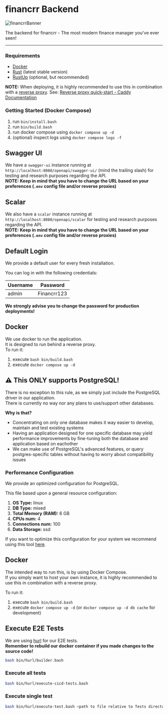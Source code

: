 # financrr Backend

![financrrBanner](https://github.com/financrr/backend/assets/48297101/9c959372-f276-4435-804a-dbd4e5acc0dc)

The backend for financrr - The most modern finance manager you've ever seen!

---

### Requirements

- [Docker](https://www.docker.com/)
- [Rust](https://www.rust-lang.org/)  (latest stable version)
- [RustUp](https://rustup.rs/) (optional, but recommended)

**NOTE:** When deploying, it is highly recommended to use this in combination with
a [reverse proxy](https://www.cloudflare.com/learning/cdn/glossary/reverse-proxy/#:~:text=A%20reverse%20proxy%20is%20a,security%2C%20performance%2C%20and%20reliability.).
See: [Reverse proxy quick-start - Caddy Documentation](https://caddyserver.com/docs/quick-starts/reverse-proxy)

### Getting Started (Docker Compose)

1. run `bin/install.bash`
2. run `bin/build.bash`
3. run docker compose using `docker compose up -d`
4. (optional) inspect logs using `docker compose logs -f`

## Swagger UI

We have a `swagger-ui` instance running at `http://localhost:8080/openapi/swagger-ui/` (mind the trailing slash) for
testing and
research purposes regarding the API.  
**NOTE: Keep in mind that you have to change the URL based on your preferences (`.env` config file and/or reverse
proxies)**

## Scalar

We also have a `scalar` instance running at `http://localhost:8080/openapi/scalar` for testing and research purposes
regarding the API.  
**NOTE: Keep in mind that you have to change the URL based on your preferences (`.env` config file and/or reverse
proxies)**

## Default Login

We provide a default user for every fresh installation.

You can log in with the following credentials:

| Username | Password    |
|----------|-------------|
| admin    | Financrr123 |

**We strongly advise you to change the password for production deployments!**

## Docker

We use docker to run the application.  
It is designed to run behind a reverse proxy.  
To run it:

1. execute `bash bin/build.bash`
2. execute `docker compose up -d`

## ⚠️ This ONLY supports PostgreSQL!

There is no exception to this rule, as we simply just include the PostgreSQL driver in our application.  
There is currently no way nor any plans to use/support other databases.

**Why is that?**

- Concentrating on only one database makes it way easier to develop, maintain and test existing systems
- Having an application designed for one specific database may yield performance improvements by fine-tuning both the
  database and application based on eachother
- We can make use of PostgreSQL's advanced features, or query postgres-specific tables without having to worry about
  compatibility issues

### Performance Configuration

We provide an optimized configuration for PostgreSQL.

This file based upon a general resource configuration:

1. **OS Type:** linux
2. **DB Type:** mixed
3. **Total Memory (RAM):** 6 GB
4. **CPUs num:** 4
5. **Connections num:** 100
6. **Data Storage:** ssd

If you want to optimize this configuration for your system we recommend using this
tool [here](https://pgtune.leopard.in.ua/).

## Docker

The intended way to run this, is by using Docker Compose.  
If you simply want to host your own instance, it is highly recommended to use this in combination with a reverse proxy.

To run it:

1. execute `bash bin/build.bash`
2. execute `docker compose up -d` (or `docker compose up -d db cache` for development)

## Execute E2E Tests

We are using [hurl](https://hurl.dev/) for our E2E tests.  
**Remember to rebuild our docker container if you made changes to the source code!**
```bash
bash bin/hurl/builder.bash
```

### Execute all tests
 
```bash
bash bin/hurl/execute-cicd-tests.bash
```

### Execute single test

```bash
bash bin/hurl/execute-test.bash <path to file relative to Tests directory>
```
